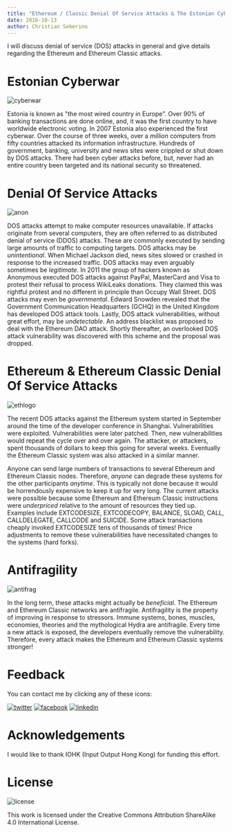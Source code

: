 ```yaml
---
title: "Ethereum / Classic Denial Of Service Attacks & The Estonian Cyberwar"
date: 2016-10-13
author: Christian Seberino
---
```


I will discuss denial of service (DOS) attacks in general and give details
regarding the Ethereum and Ethereum Classic attacks.

# Estonian Cyberwar

![cyberwar](https://i.imgsafe.org/82ecd53e15.jpg)

Estonia is known as "the most wired country in Europe". Over 90% of banking transactions are done online, and, it was the first country to have worldwide electronic voting. In 2007 Estonia also experienced the first cyberwar. Over the course of three weeks, over a *million* computers from fifty countries attacked its information infrastructure.  Hundreds of government, banking, university and news sites were crippled or shut down by DOS attacks.  There had been cyber attacks before, but, never had an entire country been targeted and its national security so threatened.

# Denial Of Service Attacks

![anon](https://i.imgsafe.org/82ed12c445.jpg)

DOS attacks attempt to make computer resources unavailable. If attacks originate from several computers, they are often referred to as distributed denial of service (DDOS) attacks. These are commonly executed by sending large amounts of traffic to computing targets. DOS attacks may be *unintentional*. When Michael Jackson died, news sites slowed or crashed in response to the increased traffic.  DOS attacks may even arguably sometimes be *legitimate*.  In 2011 the group of hackers known as Anonymous executed DOS attacks against PayPal, MasterCard and Visa to protest their refusal to process WikiLeaks donations.  They claimed this was rightful protest and no different in principle than Occupy Wall Street.  DOS attacks may even be *governmental*.  Edward Snowden revealed that the Government Communication Headquarters (GCHQ) in the United Kingdom has developed DOS attack tools. Lastly, DOS attack vulnerabilities, without great effort, may be *undetectable*.  An address blacklist was proposed to deal with the Ethereum DAO attack.  Shortly thereafter, an overlooked DOS attack vulnerability was discovered with this scheme and the proposal was dropped.

# Ethereum & Ethereum Classic Denial Of Service Attacks

![ethlogo](https://i.imgsafe.org/82ed206b72.jpg)

The recent DOS attacks against the Ethereum system started in September around the time of the developer conference in Shanghai. Vulnerabilities were exploited.  Vulnerabilities were later patched.  Then, new vulnerabilities would repeat the cycle over and over again. The attacker, or attackers, spent thousands of dollars to keep this going for several weeks. Eventually the Ethereum Classic system was also attacked in a similar manner.

Anyone can send large numbers of transactions to several Ethereum and Ethereum Classic nodes. Therefore, *anyone* can degrade these systems for the other participants *anytime*.  This is typically not done because it would be horrendously expensive to keep it up for very long. The current attacks were possible because some Ethereum and Ethereum Classic instructions were *underpriced* relative to the amount of resources they tied up. Examples include EXTCODESIZE, EXTCODECOPY, BALANCE, SLOAD, CALL, CALLDELEGATE, CALLCODE and SUICIDE. Some attack transactions cheaply invoked EXTCODESIZE tens of thousands of times!  Price adjustments to remove these vulnerabilities have necessitated changes to the systems (hard forks).

# Antifragility

![antifrag](https://i.imgsafe.org/82ed2780ed.jpg)

In the long term, these attacks might actually be *beneficial*.  The Ethereum and Ethereum Classic networks are antifragile. Antifragility is the property of improving in response to stressors. Immune systems, bones, muscles, economies, theories and the mythological Hydra are antifragile. Every time a new attack is exposed, the developers eventually remove the vulnerability. Therefore, every attack makes the Ethereum and Ethereum Classic systems stronger!

# Feedback

You can contact me by clicking any of these icons:

[![twitter](http://i.imgsafe.org/fcbc8685c1.png)](https://twitter.com/chris_seberino) [![facebook](http://i.imgsafe.org/fcbc627df9.png)](https://www.facebook.com/cseberino) [![linkedin](http://i.imgsafe.org/fcbcf09c9e.png)](https://www.linkedin.com/in/christian-seberino-776897110)

# Acknowledgements

I would like to thank IOHK (Input Output Hong Kong) for funding this effort.

# License

![license](https://i.creativecommons.org/l/by-sa/4.0/88x31.png)

This work is licensed under the Creative Commons Attribution ShareAlike 4.0 International License.
